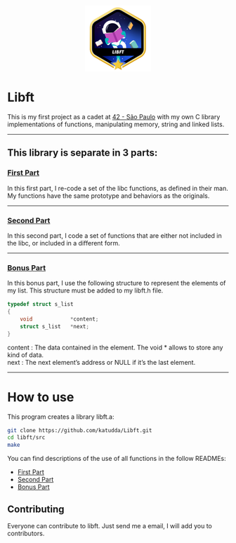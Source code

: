 <p align='center'>
<img src="libftm.png">
</p>

# Libft
This is my first project as a cadet at <a href ="https://www.42sp.org.br/">42 - São Paulo</a> with my own C library implementations of functions, manipulating memory, string and linked lists.

---

## This library is separate in 3 parts:
### [First Part](./src/FIRST_PART.md)
In this first part, I re-code a set of the libc functions, as defined in their
man. My functions have the same prototype and behaviors as the originals.

---

### [Second Part](./src/SECOND_PART.md)
In this second part, I code a set of functions that are either not included in the
libc, or included in a different form.

---

### [Bonus Part](./src/BONUS_PART.md)
In this bonus part, I use the following structure to represent the elements of my list.
This structure must be added to my libft.h file.
```c
typedef struct s_list
{
	void			*content;
	struct s_list	*next;
}	
```
content : The data contained in the element. The void * allows to store any kind
of data.<br>
next : The next element’s address or NULL if it’s the last element.

---
# How to use

This program creates a library libft.a:
```bash
git clone https://github.com/katudda/Libft.git
cd libft/src
make
```
You can find descriptions of the use of all functions in the follow READMEs:
 - [First Part](./src/FIRST_PART.md)
 - [Second Part](./src/SECOND_PART.md)
 - [Bonus Part](./src/BONUS_PART.md)

## Contributing
Everyone can contribute to libft. Just send me a email, I will add you to contributors.

